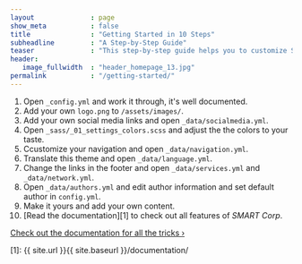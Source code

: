 ```yaml
---
layout              : page
show_meta           : false
title               : "Getting Started in 10 Steps"
subheadline         : "A Step-by-Step Guide"
teaser              : "This step-by-step guide helps you to customize SMART Corp to your needs."
header:
   image_fullwidth  : "header_homepage_13.jpg"
permalink           : "/getting-started/"
---
```

1. Open `_config.yml` and work it through, it's well documented.
1. Add your own `logo.png` to `/assets/images/`.
1. Add your own social media links and open `_data/socialmedia.yml`.
1. Open `_sass/_01_settings_colors.scss` and adjust the the colors to your taste.
1. Ccustomize your navigation and open `_data/navigation.yml`.
1. Translate this theme and open `_data/language.yml`.
1. Change the links in the footer and open `_data/services.yml` and `_data/network.yml`.
1. Open `_data/authors.yml` and edit author information and set default author in `config.yml`.
1. Make it yours and add your own content.
1. [Read the documentation][1] to check out all features of *SMART Corp*.

<a class="radius button small" href="{{ site.url }}{{ site.baseurl }}/documentation/">Check out the documentation for all the tricks ›</a>


 [1]: {{ site.url }}{{ site.baseurl }}/documentation/
